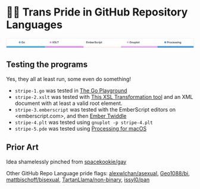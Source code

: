 # 🏳️‍⚧ Trans Pride in GitHub Repository Languages

![Screenshot, showing Go in blue, XSLT in pink, EmberScript in off-white, Gnuplot in a slightly paler pink, and Processing in a slightly darker blue](screenshot.png)

## Testing the programs

Yes, they all at least run, some even do something!

- `stripe-1.go` was tested in [The Go Playground](https://play.golang.org/p/YgsgePLPlLd)
- `stripe-2.xslt` was tested with [This XSL Transformation tool](http://www.utilities-online.info/xsltransformation/) and an XML document with at least a valid root element.
- `stripe-3.emberscript` was tested with the EmberScript editors on <emberscript.com>, and then [Ember Twiddle](https://ember-twiddle.com)
- `stripe-4.plt` was tested using `gnuplot -p stripe-4.plt`
- `stripe-5.pde` was tested using [Processing for macOS](https://processing.org)

## Prior Art

Idea shamelessly pinched from [spacekookie/gay](https://github.com/spacekookie/gay)

Other GitHub Repo Language pride flags: [alexwlchan/asexual](https://github.com/alexwlchan/asexual), [Geo1088/bi](https://github.com/Geo1088/bi), [mattbischoff/bisexual](https://github.com/mattbischoff/bisexual), [TartanLlama/non-binary](https://github.com/TartanLlama/non-binary), [issyl0/pan](https://github.com/issyl0/pan)
